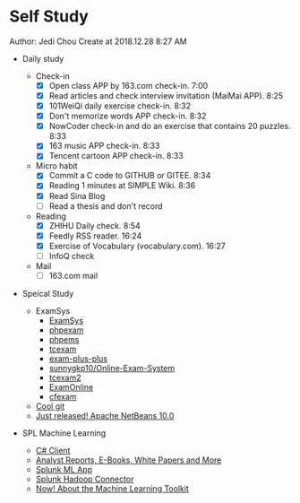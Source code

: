 # Self Study

Author: Jedi Chou
Create at 2018.12.28 8:27 AM

* Daily study
  * Check-in
    -[x] Open class APP by 163.com check-in. 7:00
    -[x] Read articles and check interview invitation (MaiMai APP). 8:25
    -[x] 101WeiQi daily exercise check-in. 8:32
    -[x] Don't memorize words APP check-in. 8:32
    -[x] NowCoder check-in and do an exercise that contains 20 puzzles. 8:33
    -[x] 163 music APP check-in. 8:33
    -[x] Tencent cartoon APP check-in. 8:33
  * Micro habit
    -[x] Commit a C code to GITHUB or GITEE. 8:34
    -[x] Reading 1 minutes at SIMPLE Wiki. 8:36
    -[x] Read Sina Blog
    -[ ] Read a thesis and don't record
  * Reading
    -[x] ZHIHU Daily check. 8:54
    -[x] Feedly RSS reader. 16:24
    -[x] Exercise of Vocabulary (vocabulary.com). 16:27
    -[ ] InfoQ check
  * Mail
    -[ ] 163.com mail

* Speical Study
  * ExamSys
    * [ExamSys](https://github.com/lrx0014/ExamSys)
    * [phpexam](https://sourceforge.net/projects/phpexam/)
    * [phpems](https://github.com/phpems/phpems)
    * [tcexam](https://www.oschina.net/p/tcexam/)
    * [exam-plus-plus](https://www.oschina.net/p/exam-plus-plus)
    * [sunnygkp10/Online-Exam-System](https://github.com/sunnygkp10/Online-Exam-System-)
    * [tcexam2](https://tcexam.org/)
    * [ExamOnline](https://github.com/wepeng/ExamOnline)
    * [cfexam](https://github.com/cforth/cfexam)
  * [Cool git](https://learngitbranching.js.org/?demo)
  * [Just released! Apache NetBeans 10.0](https://netbeans.apache.org/download/nb100/index.html)

* SPL Machine Learning
  * [C# Client](https://www.splunk.com/blog/2014/09/09/new-splunk-tools-for-net-developers.html)
  * [Analyst Reports, E-Books, White Papers and More](https://www.splunk.com/en_us/resources.html#filter/filter3/E-Book)
  * [Splunk ML App](https://splunkbase.splunk.com/app/2890/)
  * [Splunk Hadoop Connector](https://www.splunk.com/en_us/solutions/solution-areas/big-data/splunk-hadoop-connect.html)
  * [Now! About the Machine Learning Toolkit](https://docs.splunk.com/Documentation/MLApp/4.1.0/User/About)
